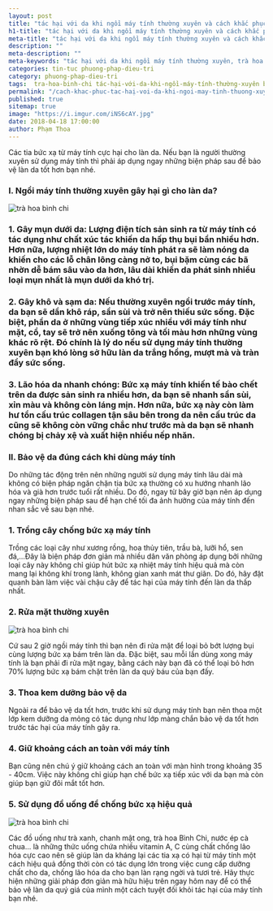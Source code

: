 ```yaml
---
layout: post
title: "tác hại với da khi ngồi máy tính thường xuyên và cách khắc phục"
h1-title: "tác hại với da khi ngồi máy tính thường xuyên và cách khắc phục"
meta-title: "tác hại với da khi ngồi máy tính thường xuyên và cách khắc phục"
description: ""
meta-description: ""
meta-keywords: "tác hại với da khi ngồi máy tính thường xuyên, trà hoa bình chi, uống trà hoa bình chi"
categories: tin-tuc phuong-phap-dieu-tri
category: phuong-phap-dieu-tri
tags:  tra-hoa-binh-chi tác-hại-với-da-khi-ngồi-máy-tính-thường-xuyên bảo-vệ-da
permalink: "/cach-khac-phuc-tac-haị-voi-da-khi-ngoi-may-tinh-thuong-xuyen.html"
published: true
sitemap: true
image: "https://i.imgur.com/iNS6cAY.jpg"
date: 2018-04-18 17:00:00
author: Phạm Thoa 
---
```


Các tia bức xạ từ máy tính cực hại cho làn da. Nếu bạn là người thường xuyên sử dụng máy tính thì phải áp dụng ngay những biện pháp sau để bảo vệ làn da tốt hơn bạn nhé.

### I. Ngồi máy tính thường xuyên gây hại gì cho làn da?

<img src="https://i.imgur.com/huVCaoz.jpg" alt="trà hoa bình chi" class="responsive-img lazy">

### 1. Gây mụn dưới da: Lượng điện tích sản sinh ra từ máy tính có tác dụng như chất xúc tác khiến da hấp thụ bụi bẩn nhiều hơn. Hơn nữa, lượng nhiệt lớn do máy tính phát ra sẽ làm nóng da khiến cho các lỗ chân lông càng nở to, bụi bặm cùng các bã nhờn dễ bám sâu vào da hơn, lâu dài khiến da phát sinh nhiều loại mụn nhất là mụn dưới da khó trị.
 
### 2. Gây khô và sạm da: Nếu thường xuyên ngồi trước máy tính, da bạn sẽ dần  khô ráp, sần sùi và trở nên thiếu sức sống. Đặc biệt, phần da ở những vùng tiếp xúc nhiều với máy tính như mặt, cổ, tay sẽ trở nên xuống tông và tối màu hơn những vùng khác rõ rệt. Đó chính là lý do nếu sử dụng máy tính thường xuyên bạn khó lòng sở hữu làn da trắng hồng, mượt mà và tràn đầy sức sống.

### 3. Lão hóa da nhanh chóng: Bức xạ máy tính khiến tế bào chết trên da được sản sinh ra nhiều hơn, da bạn sẽ nhanh sần sùi, xỉn màu và không còn láng mịn. Hơn nữa, bức xạ này còn làm hư tổn cấu trúc collagen tận sâu bên trong da nên cấu trúc da cũng sẽ không còn vững chắc như trước mà da bạn sẽ nhanh chóng bị chảy xệ và xuất hiện nhiều nếp nhăn.

### II. Bảo vệ da đúng cách khi dùng máy tính

Do những tác động trên nên những người sử dụng máy tính lâu dài mà không có biện pháp ngăn chặn tia bức xạ thường có xu hướng nhanh lão hóa và già hơn trước tuổi rất nhiều. Do đó, ngay từ bây giờ bạn nên áp dụng ngay những biện pháp sau để hạn chế tối đa ảnh hưởng của máy tính đến nhan sắc về sau bạn nhé.

### 1. Trồng cây chống bức xạ máy tính

Trồng các loại cây như xương rồng, hoa thủy tiên, trầu bà, lưỡi hổ, sen đá,...Đây là biện pháp đơn giản mà nhiều dân văn phòng áp dụng bởi những loại cây này không chỉ giúp hút bức xạ nhiệt máy tính hiệu quả mà còn mang lại không khí trong lành, không gian xanh mát thư giãn. Do đó, hãy đặt quanh bàn làm việc vài chậu cây để tác hại của máy tính đến làn da thấp nhất.
 
### 2. Rửa mặt thường xuyên

<img src="https://i.imgur.com/UH8JRdT.jpg" alt="trà hoa bình chi" class="responsive-img lazy"> 

Cứ sau 2 giờ ngồi máy tính thì bạn nên đi rửa mặt để loại bỏ bớt lượng bụi cùng lượng bức xạ bám trên làn da. Đặc biệt, sau mỗi lần dùng xong máy tính là bạn phải đi rửa mặt ngay, bằng cách này bạn đã có thể loại bỏ hơn 70% lượng bức xạ bám chặt trên làn da quý báu của bạn đấy.

### 3. Thoa kem dưỡng bảo vệ da

Ngoài ra để bảo vệ da tốt hơn, trước khi sử dụng máy tính bạn nên thoa một lớp kem dưỡng da mỏng có tác dụng như lớp màng chắn bảo vệ da tốt hơn trước tác hại của máy tính gây ra.

### 4. Giữ khoảng cách an toàn với máy tính

Bạn cũng nên chú ý giữ khoảng cách an toàn với màn hình trong khoảng 35 - 40cm. Việc này không chỉ giúp hạn chế bức xạ tiếp xúc với da bạn mà còn giúp bạn giữ đôi mắt tốt hơn.

### 5. Sử dụng đồ uống để chống bức xạ hiệu quả

<img src="https://i.imgur.com/9gNYnux.jpg" alt="trà hoa bình chi" class="responsive-img lazy"> 

Các đồ uống như trà xanh, chanh mật ong, trà hoa Bình Chi, nước ép cà chua... là những thức uống chứa nhiều vitamin A, C cùng chất chống lão hóa cực cao nên sẽ giúp làn da kháng lại các tia xạ có hại từ máy tính một cách hiệu quả đồng thời còn có tác dụng lớn trong việc cung cấp dưỡng chất cho da, chống lão hóa da cho bạn làn rạng ngời và tươi trẻ.
Hãy thực hiện những giải pháp đơn giản mà hữu hiệu trên ngay hôm nay để có thể bảo vệ làn da quý giá của mình một cách tuyệt đối khỏi tác hại của máy tính bạn nhé.

 



